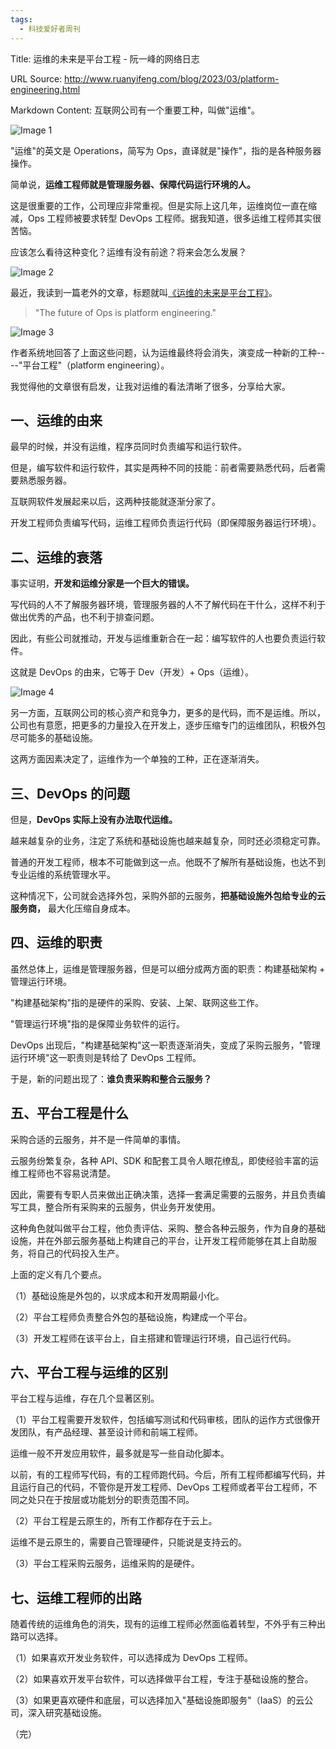 ```yaml
---
tags:
  - 科技爱好者周刊
---
```

Title: 运维的未来是平台工程 - 阮一峰的网络日志

URL Source: http://www.ruanyifeng.com/blog/2023/03/platform-engineering.html

Markdown Content:
互联网公司有一个重要工种，叫做"运维"。

![Image 1](https://cdn.beekka.com/blogimg/asset/202303/bg2023031501.webp)

"运维"的英文是 Operations，简写为 Ops，直译就是"操作"，指的是各种服务器操作。

简单说，**运维工程师就是管理服务器、保障代码运行环境的人。**

这是很重要的工作，公司理应非常重视。但是实际上这几年，运维岗位一直在缩减，Ops 工程师被要求转型 DevOps 工程师。据我知道，很多运维工程师其实很苦恼。

应该怎么看待这种变化？运维有没有前途？将来会怎么发展？

![Image 2](https://cdn.beekka.com/blogimg/asset/202303/bg2023031502.webp)

最近，我读到一篇老外的文章，标题就叫[《运维的未来是平台工程》](https://charity.wtf/2022/09/30/the-future-of-ops-is-platform-engineering/)。

> "The future of Ops is platform engineering."

![Image 3](https://cdn.beekka.com/blogimg/asset/202303/bg2023031503.webp)

作者系统地回答了上面这些问题，认为运维最终将会消失，演变成一种新的工种----"平台工程"（platform engineering）。

我觉得他的文章很有启发，让我对运维的看法清晰了很多，分享给大家。

一、运维的由来
-------

最早的时候，并没有运维，程序员同时负责编写和运行软件。

但是，编写软件和运行软件，其实是两种不同的技能：前者需要熟悉代码，后者需要熟悉服务器。

互联网软件发展起来以后，这两种技能就逐渐分家了。

开发工程师负责编写代码，运维工程师负责运行代码（即保障服务器运行环境）。

二、运维的衰落
-------

事实证明，**开发和运维分家是一个巨大的错误。**

写代码的人不了解服务器环境，管理服务器的人不了解代码在干什么，这样不利于做出优秀的产品，也不利于排查问题。

因此，有些公司就推动，开发与运维重新合在一起：编写软件的人也要负责运行软件。

这就是 DevOps 的由来，它等于 Dev（开发）+ Ops（运维）。

![Image 4](https://cdn.beekka.com/blogimg/asset/202303/bg2023031504.webp)

另一方面，互联网公司的核心资产和竞争力，更多的是代码，而不是运维。所以，公司也有意愿，把更多的力量投入在开发上，逐步压缩专门的运维团队，积极外包尽可能多的基础设施。

这两方面因素决定了，运维作为一个单独的工种，正在逐渐消失。

三、DevOps 的问题
------------

但是，**DevOps 实际上没有办法取代运维。**

越来越复杂的业务，注定了系统和基础设施也越来越复杂，同时还必须稳定可靠。

普通的开发工程师，根本不可能做到这一点。他既不了解所有基础设施，也达不到专业运维的系统管理水平。

这种情况下，公司就会选择外包，采购外部的云服务，**把基础设施外包给专业的云服务商，** 最大化压缩自身成本。

四、运维的职责
-------

虽然总体上，运维是管理服务器，但是可以细分成两方面的职责：构建基础架构 + 管理运行环境。

"构建基础架构"指的是硬件的采购、安装、上架、联网这些工作。

"管理运行环境"指的是保障业务软件的运行。

DevOps 出现后，"构建基础架构"这一职责逐渐消失，变成了采购云服务，"管理运行环境"这一职责则是转给了 DevOps 工程师。

于是，新的问题出现了：**谁负责采购和整合云服务？**

五、平台工程是什么
---------

采购合适的云服务，并不是一件简单的事情。

云服务纷繁复杂，各种 API、SDK 和配套工具令人眼花缭乱，即使经验丰富的运维工程师也不容易说清楚。

因此，需要有专职人员来做出正确决策，选择一套满足需要的云服务，并且负责编写工具，整合所有采购来的云服务，供业务开发使用。

这种角色就叫做平台工程，他负责评估、采购、整合各种云服务，作为自身的基础设施，并在外部云服务基础上构建自己的平台，让开发工程师能够在其上自助服务，将自己的代码投入生产。

上面的定义有几个要点。

（1）基础设施是外包的，以求成本和开发周期最小化。

（2）平台工程师负责整合外包的基础设施，构建成一个平台。

（3）开发工程师在该平台上，自主搭建和管理运行环境，自己运行代码。

六、平台工程与运维的区别
------------

平台工程与运维，存在几个显著区别。

（1）平台工程需要开发软件，包括编写测试和代码审核，团队的运作方式很像开发团队，有产品经理、甚至设计师和前端工程师。

运维一般不开发应用软件，最多就是写一些自动化脚本。

以前，有的工程师写代码，有的工程师跑代码。今后，所有工程师都编写代码，并且运行自己的代码，不管你是开发工程师、DevOps 工程师或者平台工程师，不同之处只在于按层或功能划分的职责范围不同。

（2）平台工程是云原生的，所有工作都存在于云上。

运维不是云原生的，需要自己管理硬件，只能说是支持云的。

（3）平台工程采购云服务，运维采购的是硬件。

七、运维工程师的出路
----------

随着传统的运维角色的消失，现有的运维工程师必然面临着转型，不外乎有三种出路可以选择。

（1）如果喜欢开发业务软件，可以选择成为 DevOps 工程师。

（2）如果喜欢开发平台软件，可以选择做平台工程，专注于基础设施的整合。

（3）如果更喜欢硬件和底层，可以选择加入"基础设施即服务"（IaaS）的云公司，深入研究基础设施。

（完）
